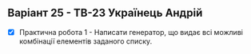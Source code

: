 ## Варіант 25 - ТВ-23 Українець Андрій

- [x] Практична робота 1 - Написати генератор, що видає всі можливі комбінації елементів заданого списку.

